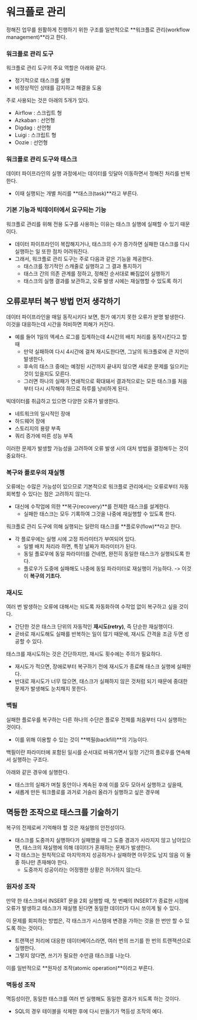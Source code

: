 # 워크플로 관리
정해진 업무를 원활하게 진행하기 위한 구조를 일반적으로 **워크플로 관리(workflow management)**라고 한다.

### 워크플로 관리 도구
워크플로 관리 도구의 주요 역할은 아래와 같다.
- 정기적으로 태스크를 실행
- 비정상적인 상태를 감지하고 해결을 도움

주로 사용되는 것은 아래의 5개가 있다.
- Airflow : 스크립트 형
- Azkaban : 선언형
- Digdag : 선언형
- Luigi : 스크립트 형
- Oozie : 선언형

### 워크플로 관리 도구와 태스크
데이터 파이프라인의 실행 과정에서는 데이터를 잇달아 이동하면서 정해진 처리를 반복한다.
- 이때 실행되는 개별 처리를 **태스크(task)**라고 부른다.  

### 기본 기능과 빅데이터에서 요구되는 기능
워크플로 관리를 위해 전용 도구를 사용하는 이유는 태스크 실행에 실패할 수 있기 때문이다.
- 데이터 파이프라인이 복잡해지거나, 태스크의 수가 증가하면 실패한 대스크를 다시 실행하는 일 또한 점차 어려워진다.
- 그래서, 워크플로 관리 도구는 주로 다음과 같은 기능을 제공한다.
  - 태스크를 정기적인 스캐줄로 실행하고 그 결과 통지하기
  - 태스크 간의 의존 관계를 정하고, 정해진 순서대로 빠짐없이 실행하기
  - 태스크의 실행 결과를 보관하고, 오류 발생 시에는 재실행할 수 있도록 하기

## 오류로부터 복구 방법 먼저 생각하기
데이터 파이프라인을 매일 동작시키다 보면, 뭔가 예기치 못한 오류가 분명 발생한다.  
이것을 대응하는데 시간을 허비하면 피해가 커진다.  
- 예를 들어 1일의 액세스 로그를 집계하는데 4시간의 배치 처리를 동작시킨다고 할 때
  - 만약 실패하여 다시 4시간에 걸쳐 재시도한다면, 그날의 워크플로에 큰 지연이 발생한다.
  - 후속의 태스크 중에는 예정된 시간까지 끝내지 않으면 새로운 문제를 일으키는 것이 있을지도 모른다.
  - 그러면 하나의 실패가 연쇄적으로 확대돼서 결과적으로는 모든 태스크를 처음부터 다시 시작해야 하므로 하루를 낭비하게 된다.  


빅데이터를 취급하고 있으면 다양한 오류가 발생한다.
- 네트워크의 일시적인 장애
- 하드웨어 장애
- 스토리지의 용량 부족
- 쿼리 증가에 따른 성능 부족

이러한 문제가 발생할 가능성을 고려하여 오류 발생 시의 대처 방법을 결정해두는 것이 중요하다.  

### 복구와 플로우의 재실행
오류에는 수많은 가능성이 있으므로 기본적으로 워크플로 관리에서는 오류로부터 자동 회복할 수 있다는 점은 고려하지 않는다.
- 대신에 수작업에 의한 **복구(recovery)**를 전제한 태스크를 설계한다.
  - 실패한 태스크는 모두 기록하여 그것을 나중에 재실행할 수 있도록 한다.  


워크플로 관리 도구에 의해 실행되는 일련의 태스크를 **플로우(flow)**라고 한다.
- 각 플로우에는 실행 시에 고정 파라미터가 부여되어 있다.
  - 일별 배치 처리라 하면, 특정 날짜가 파라미터가 된다.
  - 동일 플로우에 동일 파라미터를 건네면, 완전히 동일한 태스크가 실행되도록 한다.
  - 플로우가 도중에 실패해도 나중에 동일 파라미터로 재실행이 가능하다. -> 이것이 **복구의 기초다.**



### 재시도
여러 번 발생하는 오류에 대해서는 되도록 자동화하여 수작업 없이 복구하고 싶을 것이다.  
- 간단한 것은 태스크 단위의 자동적인 **재시도(retry)**, 즉 단순한 재실행이다.
- 곧바로 재시도해도 실패를 반복하는 일이 많기 때문에, 재시도 간격을 조금 두면 성공할 수 있다.

태스크를 재시도하는 것은 간단하지만, 재시도 횟수에는 주의가 필요하다.
- 재시도가 적으면, 장애로부터 복구하기 전에 재시도가 종료해 태스크 실행에 실패한다.
- 반대로 재시도가 너무 많으면, 태스크가 실패하지 않은 것처럼 되기 때문에 중대한 문제가 발생해도 눈치채지 못한다.

### 백필
실패한 플로우를 복구하는 다른 하나의 수단은 플로우 전체를 처음부터 다시 실행하는 것이다.
- 이를 위해 이용할 수 있는 것이 **백필(backfill)**의 기능이다.  

백필이란 파라미터에 포함된 일시를 순서대로 바꿔가면서 일정 기간의 플로우를 연속해서 실행하는 구조다.  

아래와 같은 경우에 실행한다.
- 태스크의 실패가 며칠 동안이나 계속된 후에 이를 모두 모아서 실행하고 싶을때,
- 새롭게 만든 워크플로를 과거로 거슬러 올라가 실행하고 싶은 경우에

## 멱등한 조작으로 태스크를 기술하기
복구의 전제로써 기억해야 할 것은 재실행의 안전성이다.
- 태스크를 도중까지 실행하다가 실패했을 때 그 도중 경과가 사라지지 않고 남아있으면, 태스크의 재실행에 의해 데이터가 혼재하는 문제가 발생한다.  
- 각 태스크는 원칙적으로 마지막까지 성공하거나 실패하면 아무것도 남지 않음 이 둘 중 하나만 존재해야 한다.
  - 도중까지 성공이라는 어정쩡한 상황은 허가하지 않는다.

### 원자성 조작
만약 한 태스크에서 INSERT 문을 2회 실행할 때, 첫 번째의 INSERT가 종료한 시점에 오류가 발생하고 태스크가 재실행 된다면 동일한 데이터가 다시 쓰이게 될 수 있다.  

이 문제를 회피하는 방법은, 각 태스크가 시스템에 변경을 가하는 것을 한 번만 할 수 있도록 하는 것이다.  
- 트랜잭션 처리에 대응한 데이터베이스라면, 여러 번의 쓰기를 한 번의 트랜잭션으로 실행한다.
- 그렇지 않다면, 쓰기가 필요한 수만큼 태스크를 나눈다.

이를 일반적으로 **원자성 조작(atomic operation)**이라고 부른다.

### 멱등성 조작  
멱등성이란, 동일한 태스크를 여러 번 실행해도 동일한 결과가 되도록 하는 것이다.  
- SQL의 경우 테이블을 삭제한 후에 다시 만들기가 멱등성 조작의 예다.